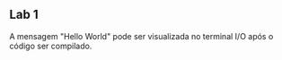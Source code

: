 ## Lab 1
 A mensagem "Hello World" pode ser visualizada no terminal I/O após o código ser compilado.